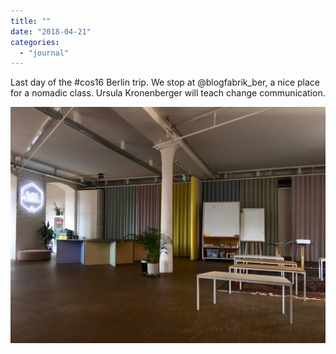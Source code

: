 ```yaml
---
title: ""
date: "2018-04-21"
categories: 
  - "journal"
---
```


Last day of the #cos16 Berlin trip. We stop at @blogfabrik\_ber, a nice place for a nomadic class. Ursula Kronenberger will teach change communication.

![](images/deee213026.jpg)
